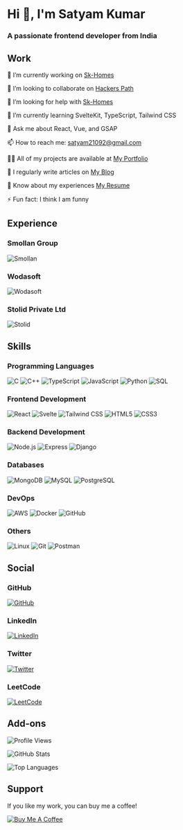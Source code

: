 # Hi 👋, I'm Satyam Kumar

### A passionate frontend developer from India

## Work
🔭 I’m currently working on [Sk-Homes](https://sk-p.netlify.app)

👯 I’m looking to collaborate on [Hackers Path](https://github.com/Satyam2192/Hackers-Path)

🤝 I’m looking for help with [Sk-Homes](https://sk-p.netlify.app)

🌱 I’m currently learning SvelteKit, TypeScript, Tailwind CSS

💬 Ask me about React, Vue, and GSAP

📫 How to reach me: satyam21092@gmail.com

👨‍💻 All of my projects are available at [My Portfolio](https://sk-p.netlify.app)

📝 I regularly write articles on [My Blog](https://yourbloglink.com)

📄 Know about my experiences [My Resume](https://yourresumelink.com)

⚡ Fun fact: I think I am funny

## Experience

### Smollan Group
![Smollan](https://upload.wikimedia.org/wikipedia/en/thumb/5/5c/Smollan_Logo.svg/1200px-Smollan_Logo.svg.png)

### Wodasoft
![Wodasoft](https://www.smartsheet.com/sites/default/files/IC-Logo/2021/WoDASoft.jpg)

### Stolid Private Ltd
![Stolid](https://stolid.in/images/stolid-logo.png)

## Skills

### Programming Languages
![C](https://img.shields.io/badge/C-A8B9CC?style=for-the-badge&logo=c&logoColor=white)
![C++](https://img.shields.io/badge/C++-00599C?style=for-the-badge&logo=cplusplus&logoColor=white)
![TypeScript](https://img.shields.io/badge/TypeScript-007ACC?style=for-the-badge&logo=typescript&logoColor=white)
![JavaScript](https://img.shields.io/badge/JavaScript-F7DF1E?style=for-the-badge&logo=javascript&logoColor=black)
![Python](https://img.shields.io/badge/Python-3776AB?style=for-the-badge&logo=python&logoColor=white)
![SQL](https://img.shields.io/badge/SQL-003B57?style=for-the-badge&logo=sql&logoColor=white)

### Frontend Development
![React](https://img.shields.io/badge/React-61DAFB?style=for-the-badge&logo=react&logoColor=black)
![Svelte](https://img.shields.io/badge/Svelte-FF3E00?style=for-the-badge&logo=svelte&logoColor=white)
![Tailwind CSS](https://img.shields.io/badge/Tailwind_CSS-38B2AC?style=for-the-badge&logo=tailwind-css&logoColor=white)
![HTML5](https://img.shields.io/badge/HTML5-E34F26?style=for-the-badge&logo=html5&logoColor=white)
![CSS3](https://img.shields.io/badge/CSS3-1572B6?style=for-the-badge&logo=css3&logoColor=white)

### Backend Development
![Node.js](https://img.shields.io/badge/Node.js-339933?style=for-the-badge&logo=nodedotjs&logoColor=white)
![Express](https://img.shields.io/badge/Express-000000?style=for-the-badge&logo=express&logoColor=white)
![Django](https://img.shields.io/badge/Django-092E20?style=for-the-badge&logo=django&logoColor=white)

### Databases
![MongoDB](https://img.shields.io/badge/MongoDB-4EA94B?style=for-the-badge&logo=mongodb&logoColor=white)
![MySQL](https://img.shields.io/badge/MySQL-4479A1?style=for-the-badge&logo=mysql&logoColor=white)
![PostgreSQL](https://img.shields.io/badge/PostgreSQL-336791?style=for-the-badge&logo=postgresql&logoColor=white)

### DevOps
![AWS](https://img.shields.io/badge/Amazon_AWS-232F3E?style=for-the-badge&logo=amazon-aws&logoColor=white)
![Docker](https://img.shields.io/badge/Docker-2496ED?style=for-the-badge&logo=docker&logoColor=white)
![GitHub](https://img.shields.io/badge/GitHub-181717?style=for-the-badge&logo=github&logoColor=white)

### Others
![Linux](https://img.shields.io/badge/Linux-FCC624?style=for-the-badge&logo=linux&logoColor=black)
![Git](https://img.shields.io/badge/Git-F05032?style=for-the-badge&logo=git&logoColor=white)
![Postman](https://img.shields.io/badge/Postman-FF6C37?style=for-the-badge&logo=postman&logoColor=white)

## Social

### GitHub
[![GitHub](https://img.shields.io/badge/GitHub-181717?style=for-the-badge&logo=github&logoColor=white)](https://github.com/Satyam2192)

### LinkedIn
[![LinkedIn](https://img.shields.io/badge/LinkedIn-0077B5?style=for-the-badge&logo=linkedin&logoColor=white)](https://www.linkedin.com/in/satyam-kumar-iiitj)

### Twitter
[![Twitter](https://img.shields.io/badge/Twitter-1DA1F2?style=for-the-badge&logo=twitter&logoColor=white)](https://twitter.com/Satyam2192)

### LeetCode
[![LeetCode](https://img.shields.io/badge/LeetCode-FFA116?style=for-the-badge&logo=leetcode&logoColor=black)](https://leetcode.com/Satyam2192)

## Add-ons

![Profile Views](https://komarev.com/ghpvc/?username=Satyam2192&color=blue)

![GitHub Stats](https://github-readme-stats.vercel.app/api?username=Satyam2192&show_icons=true&theme=radical)

![Top Languages](https://github-readme-stats.vercel.app/api/top-langs/?username=Satyam2192&layout=compact&theme=radical)

## Support

If you like my work, you can buy me a coffee!

[![Buy Me A Coffee](https://img.shields.io/badge/Buy_Me_A_Coffee-FFDD00?style=for-the-badge&logo=buy-me-a-coffee&logoColor=black)](https://www.buymeacoffee.com/yourusername)
